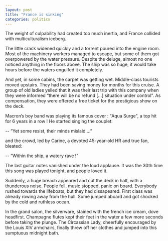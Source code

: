```yaml
---
layout: post
title: "France is sinking"
categories: politics
---
```


The weight of culpability had created too much inertia, and France collided with multiculturalism iceberg.  

The little crack widened quickly and a torrent poured into the engine room. Most of the machinery workers managed to escape, but some of them got overpowered by the water pressure.
Despite the deluge, almost no one noticed anything in the floors above. The ship was so huge, it would take hours before the waters engulfed it completely.  

And yet, in some cabins, the carpet was getting wet. Middle-class tourists moved upstairs. They had been saving money for months for this cruise. A group of old ladies yelled that it was their last trip with this company when they were informed “there will be no refund [...] situation under control”. As compensation, they were offered a free ticket for the prestigious show on the deck. 

Macron’s boy band was playing its famous cover : "Aqua Surge", a top hit for 6 years in a row ! He started singing the couplet:  

-- “Yet some resist, their minds mislaid …”  

and the crowd, led by Carine, a devoted 45-year-old HR and true fan, bleated:  

-- “Within the ship, a watery rave !"  

The last guitar notes vanished under the loud applause. It was the 30th time this song was played tonight, and people loved it.  

Suddenly, a huge breach appeared and cut the deck in half, with a thunderous noise. People fell, music stopped, panic on board. Everybody rushed towards the lifeboats, but they had dissapeared. First class was already rowing away from the hull. 
Some jumped aboard and got shocked by the cold and ruthless ocean.  

In the grand salon, the silverware, stained with the french ice cream, dove headfirst. Champagne flutes kept their feet in the water a few more seconds before taking the plunge. The Circassian Lady, cheerfully encouraged by the Louis XIV armchairs, finally threw off her clothes and jumped into this sumptuous midnight bath.

